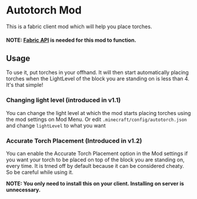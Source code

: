 # Autotorch Mod

This is a fabric client mod which will help you place torches.

#### NOTE: [Fabric API](https://www.curseforge.com/minecraft/mc-mods/fabric-api) is needed for this mod to function.

## Usage

To use it, put torches in your offhand. It will then start automatically placing torches when the LightLevel of the block you are standing on is less than 4. It's that simple!

### Changing light level (introduced in v1.1)

You can change the light level at which the mod starts placing torches using the mod settings on Mod Menu. Or edit `.minecraft/config/autotorch.json` and change `lightLevel` to what you want 

### Accurate Torch Placement (Introduced in v1.2)

You can enable the Accurate Torch Placement option in the Mod settings if you want your torch to be placed on top of the block you are standing on, every time. It is trned off by default because it can be considered cheaty. So be careful while using it.

**NOTE: You only need to install this on your client. Installing on server is unnecessary.**
